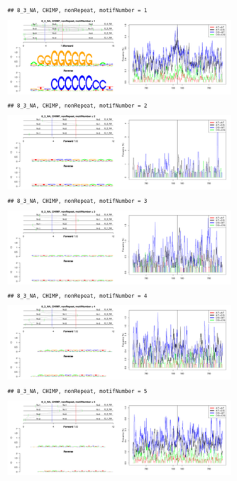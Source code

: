 

```
## 8_3_NA, CHIMP, nonRepeat, motifNumber = 1
```

![plot of chunk motifPValues](figure/motifPValues-1.png) 

```
## 8_3_NA, CHIMP, nonRepeat, motifNumber = 2
```

![plot of chunk motifPValues](figure/motifPValues-2.png) 

```
## 8_3_NA, CHIMP, nonRepeat, motifNumber = 3
```

![plot of chunk motifPValues](figure/motifPValues-3.png) 

```
## 8_3_NA, CHIMP, nonRepeat, motifNumber = 4
```

![plot of chunk motifPValues](figure/motifPValues-4.png) 

```
## 8_3_NA, CHIMP, nonRepeat, motifNumber = 5
```

![plot of chunk motifPValues](figure/motifPValues-5.png) 
  

